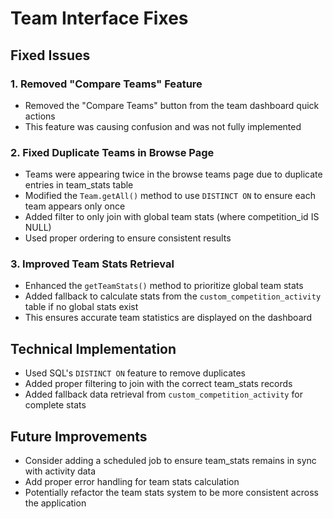 # Team Interface Fixes

## Fixed Issues

### 1. Removed "Compare Teams" Feature

- Removed the "Compare Teams" button from the team dashboard quick actions
- This feature was causing confusion and was not fully implemented

### 2. Fixed Duplicate Teams in Browse Page

- Teams were appearing twice in the browse teams page due to duplicate entries in team_stats table
- Modified the `Team.getAll()` method to use `DISTINCT ON` to ensure each team appears only once
- Added filter to only join with global team stats (where competition_id IS NULL)
- Used proper ordering to ensure consistent results

### 3. Improved Team Stats Retrieval

- Enhanced the `getTeamStats()` method to prioritize global team stats
- Added fallback to calculate stats from the `custom_competition_activity` table if no global stats exist
- This ensures accurate team statistics are displayed on the dashboard

## Technical Implementation

- Used SQL's `DISTINCT ON` feature to remove duplicates
- Added proper filtering to join with the correct team_stats records
- Added fallback data retrieval from `custom_competition_activity` for complete stats

## Future Improvements

- Consider adding a scheduled job to ensure team_stats remains in sync with activity data
- Add proper error handling for team stats calculation
- Potentially refactor the team stats system to be more consistent across the application
